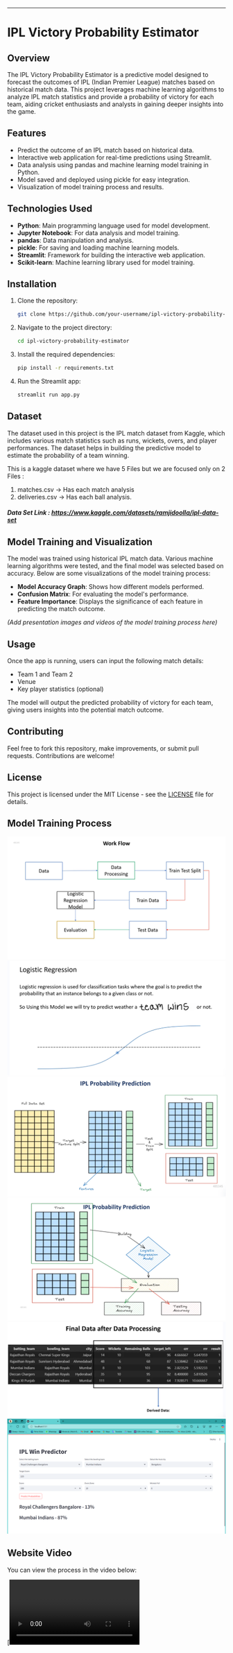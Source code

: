 ---

# IPL Victory Probability Estimator

## Overview

The IPL Victory Probability Estimator is a predictive model designed to forecast the outcomes of IPL (Indian Premier League) matches based on historical match data. This project leverages machine learning algorithms to analyze IPL match statistics and provide a probability of victory for each team, aiding cricket enthusiasts and analysts in gaining deeper insights into the game.

## Features

- Predict the outcome of an IPL match based on historical data.
- Interactive web application for real-time predictions using Streamlit.
- Data analysis using pandas and machine learning model training in Python.
- Model saved and deployed using pickle for easy integration.
- Visualization of model training process and results.

## Technologies Used

- **Python**: Main programming language used for model development.
- **Jupyter Notebook**: For data analysis and model training.
- **pandas**: Data manipulation and analysis.
- **pickle**: For saving and loading machine learning models.
- **Streamlit**: Framework for building the interactive web application.
- **Scikit-learn**: Machine learning library used for model training.

## Installation

1. Clone the repository:

   ```bash
   git clone https://github.com/your-username/ipl-victory-probability-estimator.git
   ```

2. Navigate to the project directory:

   ```bash
   cd ipl-victory-probability-estimator
   ```

3. Install the required dependencies:

   ```bash
   pip install -r requirements.txt
   ```

4. Run the Streamlit app:
   ```bash
   streamlit run app.py
   ```

## Dataset

The dataset used in this project is the IPL match dataset from Kaggle, which includes various match statistics such as runs, wickets, overs, and player performances. The dataset helps in building the predictive model to estimate the probability of a team winning.

This is a kaggle dataset where we have 5 Files but we are focused only on 2 Files : 
1. matches.csv $\rightarrow$ Has each match analysis
2. deliveries.csv $\rightarrow$ Has each ball analysis.

##### Data Set Link : https://www.kaggle.com/datasets/ramjidoolla/ipl-data-set 

## Model Training and Visualization

The model was trained using historical IPL match data. Various machine learning algorithms were tested, and the final model was selected based on accuracy. Below are some visualizations of the model training process:

- **Model Accuracy Graph**: Shows how different models performed.
- **Confusion Matrix**: For evaluating the model's performance.
- **Feature Importance**: Displays the significance of each feature in predicting the match outcome.

_(Add presentation images and videos of the model training process here)_

## Usage

Once the app is running, users can input the following match details:

- Team 1 and Team 2
- Venue
- Key player statistics (optional)

The model will output the predicted probability of victory for each team, giving users insights into the potential match outcome.

## Contributing

Feel free to fork this repository, make improvements, or submit pull requests. Contributions are welcome!

## License

This project is licensed under the MIT License - see the [LICENSE](LICENSE) file for details.

## Model Training Process

![Model Training Process](images/workflow.png)
![Logistic Regression Model](images/Logistic_regression.png)
![Probability Prediction](images/Probability_prediction.png)
![Prediction 2](images/probab_pred2.png)
![Final Data After Preprocessing](images/Final_data_after_preprocess.png)
![Model Output](images/output.png)

## Website Video

You can view the process in the video below:

[![Model Training Process](https://raw.githubusercontent.com/Nitish2773/IPL-Victory-Probability-Estimator/blob/main/images/IPL_Victory_Probability_Estimator.mp4)

